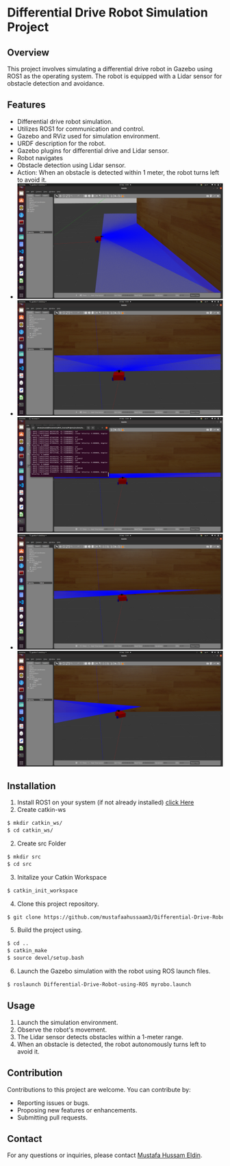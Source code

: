 # Differential Drive Robot Simulation Project

## Overview
This project involves simulating a differential drive robot in Gazebo using ROS1 as the operating system. The robot is equipped with a Lidar sensor for obstacle detection and avoidance.

## Features
- Differential drive robot simulation.
- Utilizes ROS1 for communication and control.
- Gazebo and RViz used for simulation environment.
- URDF description for the robot.
- Gazebo plugins for differential drive and Lidar sensor.
- Robot navigates 
- Obstacle detection using Lidar sensor.
- Action: When an obstacle is detected within 1 meter, the robot turns left to avoid it.
- ![Robot navigates](<images/Start.png>)
- ![Obstacle detection using Lidar sensor](<images/Trying to Detecting Obstacles.png>) ![]( <images/Detect the Obstacle.png>)
- ![Action: When an obstacle is detected within 1 meter, the robot turns left to avoid it](<images/Take an action.png>) ![](<images/Take Action 2.png>)

## Installation
1. Install ROS1 on your system (if not already installed) [click Here](https://github.com/mustafaahussaam3/ROS_Tasks/blob/master/Task1/RosInstallation.sh)
2. Create catkin-ws
```bash
$ mkdir catkin_ws/
$ cd catkin_ws/
```
2. Create src Folder
```bash
$ mkdir src
$ cd src
```
3. Initalize your Catkin Workspace
```bash
$ catkin_init_workspace
```
4. Clone this project repository.
```bash
$ git clone https://github.com/mustafaahussaam3/Differential-Drive-Robot-using-ROS.git
```
5. Build the project using.
```bash
$ cd ..
$ catkin_make
$ source devel/setup.bash
```
6. Launch the Gazebo simulation with the robot using ROS launch files.
```bash
$ roslaunch Differential-Drive-Robot-using-ROS myrobo.launch 
```

## Usage
1. Launch the simulation environment.
2. Observe the robot's movement.
3. The Lidar sensor detects obstacles within a 1-meter range.
4. When an obstacle is detected, the robot autonomously turns left to avoid it.

## Contribution
Contributions to this project are welcome. You can contribute by:
- Reporting issues or bugs.
- Proposing new features or enhancements.
- Submitting pull requests.

## Contact
For any questions or inquiries, please contact [Mustafa Hussam Eldin](https://www.linkedin.com/in/mustafahussameldin/).

